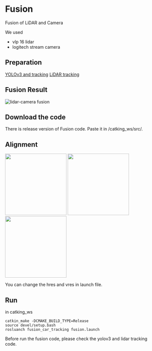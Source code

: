 # Fusion
Fusion of LiDAR and Camera 

We used
- vlp 16 lidar 
- logitech stream camera

## Preparation
[YOLOv3 and tracking](https://github.com/DGIST-ARTIV/Lidar)
[LiDAR tracking](https://github.com/DGIST-ARTIV/VISION/tree/master/%EA%B0%9D%EC%B2%B4)

## Fusion Result 
![lidar-camera fusion](https://user-images.githubusercontent.com/42258047/112603687-b03d3680-8e58-11eb-8b0b-a8c307c6f01a.gif)

## Download the code
There is release version of Fusion code.
Paste it in /catking_ws/src/.

## Alignment

<img src = "https://user-images.githubusercontent.com/42258047/112604286-4bcea700-8e59-11eb-976a-e8c7d83d2989.png" width="200px"> <img src = "https://user-images.githubusercontent.com/42258047/112604280-4a9d7a00-8e59-11eb-9646-d51eba01009e.png" width="200px"> <img src = "https://user-images.githubusercontent.com/42258047/112604283-4b361080-8e59-11eb-8ba0-ac3882bee252.png" width="200px">

You can change the hres and vres in launch file. 

## Run 
in catking_ws

```
catkin_make -DCMAKE_BUILD_TYPE=Release
source devel/setup.bash
rosluanch fusion_car_tracking fusion.launch
```

Before run the fusion code, please check the yolov3 and lidar tracking code.
